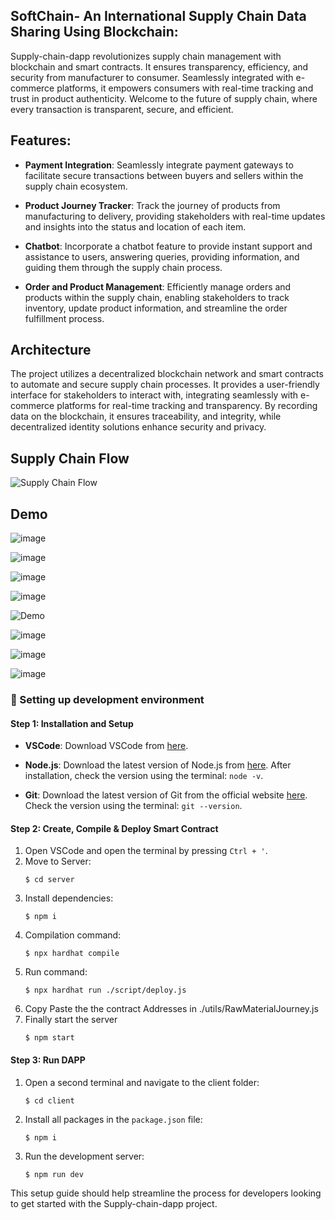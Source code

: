 ## SoftChain- An International Supply Chain Data Sharing Using Blockchain:
Supply-chain-dapp revolutionizes supply chain management with blockchain and smart contracts. It ensures transparency, efficiency, and security from manufacturer to consumer. Seamlessly integrated with e-commerce platforms, it empowers consumers with real-time tracking and trust in product authenticity. Welcome to the future of supply chain, where every transaction is transparent, secure, and efficient.

## Features:

- **Payment Integration**: Seamlessly integrate payment gateways to facilitate secure transactions between buyers and sellers within the supply chain ecosystem.

- **Product Journey Tracker**: Track the journey of products from manufacturing to delivery, providing stakeholders with real-time updates and insights into the status and location of each item.

- **Chatbot**: Incorporate a chatbot feature to provide instant support and assistance to users, answering queries, providing information, and guiding them through the supply chain process.

- **Order and Product Management**: Efficiently manage orders and products within the supply chain, enabling stakeholders to track inventory, update product information, and streamline the order fulfillment process.

## Architecture
The project utilizes a decentralized blockchain network and smart contracts to automate and secure supply chain processes. It provides a user-friendly interface for stakeholders to interact with, integrating seamlessly with e-commerce platforms for real-time tracking and transparency. By recording data on the blockchain, it ensures traceability, and integrity, while decentralized identity solutions enhance security and privacy.

## Supply Chain Flow
![Supply Chain Flow](https://github.com/pajju0330/InternationalSupplyChainManagement-Blockchain/assets/103507406/468956d6-802e-4327-9823-a6676c93f7c5)

## Demo
![image](https://github.com/pajju0330/InternationalSupplyChainManagement-Blockchain/assets/103507406/a1f48bbd-1429-40ee-b85f-7a606f28de6f)

![image](https://github.com/pajju0330/InternationalSupplyChainManagement-Blockchain/assets/103507406/5ed83b3e-be67-4f65-8754-bfc5c8ab3b60)

![image](https://github.com/pajju0330/InternationalSupplyChainManagement-Blockchain/assets/103507406/6dc74113-560e-4a82-a7f6-72c7b3d4ebc3)

![image](https://github.com/pajju0330/InternationalSupplyChainManagement-Blockchain/assets/103507406/de1d0ebf-a07a-4bfa-b53e-0edc83cb0c4f)

![Demo](https://github.com/pajju0330/InternationalSupplyChainManagement-Blockchain/assets/103507406/3438eaef-6270-4a5a-85da-e42e3faa8365)

![image](https://github.com/pajju0330/InternationalSupplyChainManagement-Blockchain/assets/103507406/32ebcefd-1647-4a85-a70b-8cfb82f1a766)

![image](https://github.com/pajju0330/InternationalSupplyChainManagement-Blockchain/assets/103507406/e8942584-7dc9-4855-88cb-d40174890046)

![image](https://github.com/pajju0330/InternationalSupplyChainManagement-Blockchain/assets/103507406/150bd513-c45d-4df7-828b-66cb8c4d68fd)

### 🔧 Setting up development environment

#### Step 1: Installation and Setup

- **VSCode**: Download VSCode from [here](https://code.visualstudio.com/).
  
- **Node.js**: Download the latest version of Node.js from [here](https://nodejs.org/). After installation, check the version using the terminal: `node -v`.
  
- **Git**: Download the latest version of Git from the official website [here](https://git-scm.com/downloads). Check the version using the terminal: `git --version`.

#### Step 2: Create, Compile & Deploy Smart Contract

1. Open VSCode and open the terminal by pressing `Ctrl + '`.
2. Move to Server:
    ```
    $ cd server
    ```
3. Install dependencies: 
    ```
    $ npm i
    ```
4. Compilation command: 
    ```
    $ npx hardhat compile
    ```
5. Run command: 
    ```
    $ npx hardhat run ./script/deploy.js
    ```
6. Copy Paste the the contract Addresses in ./utils/RawMaterialJourney.js
7. Finally start the server
    ```
    $ npm start
    ```

#### Step 3: Run DAPP

1. Open a second terminal and navigate to the client folder:
    ```
    $ cd client
    ```
2. Install all packages in the `package.json` file:
    ```
    $ npm i
    ```

4. Run the development server:
    ```
    $ npm run dev
    ```

This setup guide should help streamline the process for developers looking to get started with the Supply-chain-dapp project.
